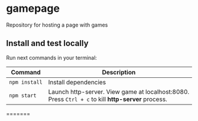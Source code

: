 # gamepage
Repository for hosting a page with games

## Install and test locally

Run next commands in your terminal:

| Command | Description |
|---------|-------------|
| `npm install` | Install dependencies|
| `npm start` | Launch http-server. View game at localhost:8080. <br> Press `Ctrl + c` to kill **http-server** process. |
=======

